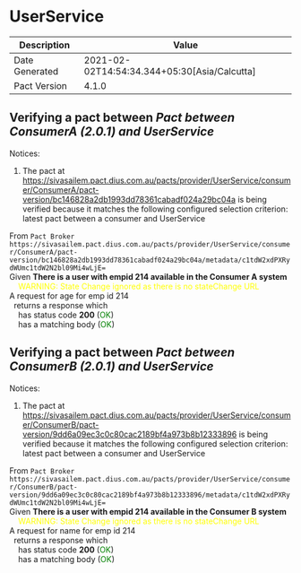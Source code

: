 # UserService

| Description    | Value |
| -------------- | ----- |
| Date Generated | 2021-02-02T14:54:34.344+05:30[Asia/Calcutta] |
| Pact Version   | 4.1.0 |
## Verifying a pact between _Pact between ConsumerA (2.0.1) and UserService_

Notices:
1. The pact at https://sivasailem.pact.dius.com.au/pacts/provider/UserService/consumer/ConsumerA/pact-version/bc146828a2db1993dd78361cabadf024a29bc04a is being verified because it matches the following configured selection criterion: latest pact between a consumer and UserService

From `Pact Broker https://sivasailem.pact.dius.com.au/pacts/provider/UserService/consumer/ConsumerA/pact-version/bc146828a2db1993dd78361cabadf024a29bc04a/metadata/c1tdW2xdPXRydWUmc1tdW2N2bl09Mi4wLjE=`<br/>
Given **There is a user with empid 214 available in the Consumer A system**  
&nbsp;&nbsp;&nbsp;&nbsp;<span style='color: yellow'>WARNING: State Change ignored as there is no stateChange URL</span>  
A request for age for emp id 214  
&nbsp;&nbsp;returns a response which  
&nbsp;&nbsp;&nbsp;&nbsp;has status code **200** (<span style='color:green'>OK</span>)  
&nbsp;&nbsp;&nbsp;&nbsp;has a matching body (<span style='color:green'>OK</span>)  
## Verifying a pact between _Pact between ConsumerB (2.0.1) and UserService_

Notices:
1. The pact at https://sivasailem.pact.dius.com.au/pacts/provider/UserService/consumer/ConsumerB/pact-version/9dd6a09ec3c0c80cac2189bf4a973b8b12333896 is being verified because it matches the following configured selection criterion: latest pact between a consumer and UserService

From `Pact Broker https://sivasailem.pact.dius.com.au/pacts/provider/UserService/consumer/ConsumerB/pact-version/9dd6a09ec3c0c80cac2189bf4a973b8b12333896/metadata/c1tdW2xdPXRydWUmc1tdW2N2bl09Mi4wLjE=`<br/>
Given **There is a user with empid 214 available in the Consumer B system**  
&nbsp;&nbsp;&nbsp;&nbsp;<span style='color: yellow'>WARNING: State Change ignored as there is no stateChange URL</span>  
A request for name for emp id 214  
&nbsp;&nbsp;returns a response which  
&nbsp;&nbsp;&nbsp;&nbsp;has status code **200** (<span style='color:green'>OK</span>)  
&nbsp;&nbsp;&nbsp;&nbsp;has a matching body (<span style='color:green'>OK</span>)  
